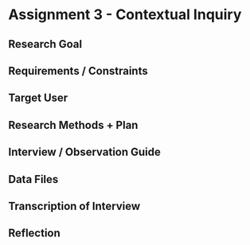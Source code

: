 # Assignment 3 - Contextual Inquiry

## Research Goal

## Requirements / Constraints

## Target User

## Research Methods + Plan

## Interview / Observation Guide

## Data Files

## Transcription of Interview

## Reflection

